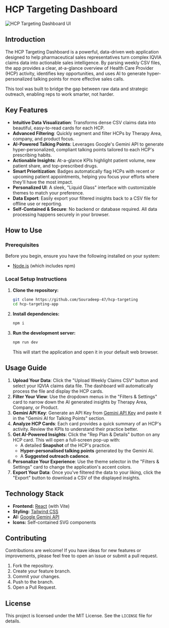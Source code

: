 # HCP Targeting Dashboard

![HCP Targeting Dashboard UI](https://i.postimg.cc/4N9ymD4K/Screenshot-2025-08-16-210150.png) <!-- Replace with a URL to a screenshot of your app -->

## Introduction

The HCP Targeting Dashboard is a powerful, data-driven web application designed to help pharmaceutical sales representatives turn complex IQVIA claims data into actionable sales intelligence. By parsing weekly CSV files, the app provides a clear, at-a-glance overview of Health Care Provider (HCP) activity, identifies key opportunities, and uses AI to generate hyper-personalized talking points for more effective sales calls.

This tool was built to bridge the gap between raw data and strategic outreach, enabling reps to work smarter, not harder.

## Key Features

-   **Intuitive Data Visualization**: Transforms dense CSV claims data into beautiful, easy-to-read cards for each HCP.
-   **Advanced Filtering**: Quickly segment and filter HCPs by Therapy Area, company, and product focus.
-   **AI-Powered Talking Points**: Leverages Google's Gemini API to generate hyper-personalized, compliant talking points tailored to each HCP's prescribing habits.
-   **Actionable Insights**: At-a-glance KPIs highlight patient volume, new patient share, and top-prescribed drugs.
-   **Smart Prioritization**: Badges automatically flag HCPs with recent or upcoming patient appointments, helping you focus your efforts where they'll have the most impact.
-   **Personalized UI**: A sleek, "Liquid Glass" interface with customizable themes to match your preference.
-   **Data Export**: Easily export your filtered insights back to a CSV file for offline use or reporting.
-   **Self-Contained & Secure**: No backend or database required. All data processing happens securely in your browser.

## How to Use

### Prerequisites

Before you begin, ensure you have the following installed on your system:
-   [Node.js](https://nodejs.org/) (which includes npm)

### Local Setup Instructions

1.  **Clone the repository:**
    ```bash
    git clone https://github.com/Souradeep-47/hcp-targeting
    cd hcp-targeting-app
    ```

2.  **Install dependencies:**
    ```bash
    npm i
    ```

3.  **Run the development server:**
    ```bash
    npm run dev
    ```
    This will start the application and open it in your default web browser.

## Usage Guide

1.  **Upload Your Data**: Click the "Upload Weekly Claims CSV" button and select your IQVIA claims data file. The dashboard will automatically process the file and display the HCP cards.
2.  **Filter Your View**: Use the dropdown menus in the "Filters & Settings" card to narrow down the AI generated insights by Therapy Area, Company, or Product.
3.  **Gemini API Key**: Generate an API Key from [Gemini API Key](https://aistudio.google.com/u/0/apikey) and paste it in the "Gemini AI for Talking Points" section.
4.  **Analyze HCP Cards**: Each card provides a quick summary of an HCP's activity. Review the KPIs to understand their practice better.
5.  **Get AI-Powered Insights**: Click the "Rep Plan & Details" button on any HCP card. This will open a full-screen pop-up with:
    -   A detailed **Snapshot** of the HCP's practice.
    -   **Hyper-personalised talking points** generated by the Gemini AI.
    -   A **Suggested outreach cadence**.
6.  **Personalize Your Experience**: Use the theme selector in the "Filters & Settings" card to change the application's accent colors.
7.  **Export Your Data**: Once you've filtered the data to your liking, click the "Export" button to download a CSV of the displayed insights.

## Technology Stack

-   **Frontend:** [React](https://reactjs.org/) (with Vite)
-   **Styling:** [Tailwind CSS](https://tailwindcss.com/)
-   **AI:** [Google Gemini API](https://ai.google.dev/)
-   **Icons:** Self-contained SVG components

## Contributing

Contributions are welcome! If you have ideas for new features or improvements, please feel free to open an issue or submit a pull request.

1.  Fork the repository.
2.  Create your feature branch.
3.  Commit your changes.
4.  Push to the branch.
5.  Open a Pull Request.

## License

This project is licensed under the MIT License. See the `LICENSE` file for details.
